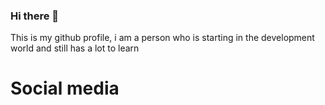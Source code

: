 ### Hi there 👋

<!--
**JhonnyBR/JhonnyBR** is a ✨ _special_ ✨ repository because its `README.md` (this file) appears on your GitHub profile.

Here are some ideas to get you started:

- 🔭 I’m currently working on ...
- 🌱 I’m currently learning ...
- 👯 I’m looking to collaborate on ...
- 🤔 I’m looking for help with ...
- 💬 Ask me about ...
- 📫 How to reach me: ...
- 😄 Pronouns: ...
- ⚡ Fun fact: ...
-->
<link rel="stylesheet" href="path/to/font-awesome/css/font-awesome.min.css">
This is my github profile, i am a person who is starting in the development world and still has a lot to learn
<h1>Social media</h1>
<i class="fab fa-linkedin-in"></i>

